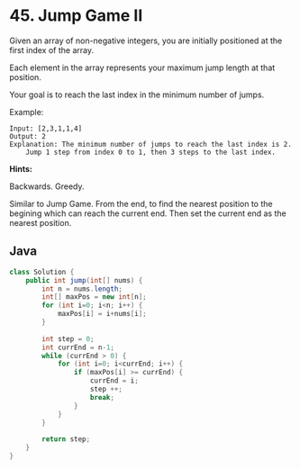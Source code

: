 # 45. Jump Game II

Given an array of non-negative integers, you are initially positioned at the first index of the array.

Each element in the array represents your maximum jump length at that position.

Your goal is to reach the last index in the minimum number of jumps.

Example:
```
Input: [2,3,1,1,4]
Output: 2
Explanation: The minimum number of jumps to reach the last index is 2.
    Jump 1 step from index 0 to 1, then 3 steps to the last index.
```

**Hints:**

Backwards. Greedy.

Similar to Jump Game. From the end, to find the nearest position to the begining which can reach the current end. Then set the current end as the nearest position.

## Java
```java
class Solution {
    public int jump(int[] nums) {
        int n = nums.length;
        int[] maxPos = new int[n];
        for (int i=0; i<n; i++) {
            maxPos[i] = i+nums[i];
        }
        
        int step = 0;
        int currEnd = n-1;
        while (currEnd > 0) {
            for (int i=0; i<currEnd; i++) {
                if (maxPos[i] >= currEnd) {
                    currEnd = i;
                    step ++;
                    break;
                }
            }
        }
        
        return step;
    }
}
```
